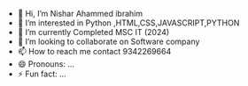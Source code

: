 - 👋 Hi, I’m Nishar Ahammed ibrahim
- 👀 I’m interested in Python ,HTML,CSS,JAVASCRIPT,PYTHON
- 🌱 I’m currently Completed MSC IT (2024)
- 💞️ I’m looking to collaborate on Software company
- 📫 How to reach me contact 9342269664
- 😄 Pronouns: ...
- ⚡ Fun fact: ...

<!---
Rahsin-07/Rahsin-07 is a ✨ special ✨ repository because its `README.md` (this file) appears on your GitHub profile.
You can click the Preview link to take a look at your changes.
--->
